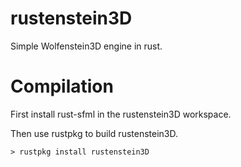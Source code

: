 rustenstein3D
=============

Simple Wolfenstein3D engine in rust.

Compilation
===========

First install rust-sfml in the rustenstein3D workspace.

Then use rustpkg to build rustenstein3D.

```Shell
> rustpkg install rustenstein3D
```

